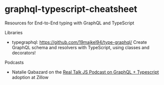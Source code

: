 # graphql-typescript-cheatsheet

Resources for End-to-End typing with GraphQL and TypeScript

Libraries

- typegraphql: https://github.com/19majkel94/type-graphql/ Create GraphQL schema and resolvers with TypeScript, using classes and decorators!

Podcasts

- Natalie Qabazard on the [Real Talk JS Podcast on GraphQL + Typescript](https://realtalkjavascript.simplecast.fm/42ba5d10) adoption at Zillow
